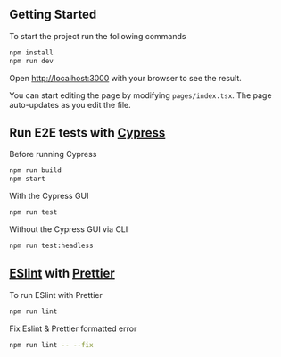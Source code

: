 ## Getting Started

To start the project run the following commands

```bash
npm install
npm run dev
```

Open [http://localhost:3000](http://localhost:3000) with your browser to see the result.

You can start editing the page by modifying `pages/index.tsx`. The page auto-updates as you edit the file.

## Run E2E tests with [Cypress](https://www.cypress.io/)

Before running Cypress
```bash
npm run build
npm start
```

With the Cypress GUI
```bash
npm run test
```

Without the Cypress GUI via CLI
```bash
npm run test:headless
```

## [ESlint](https://eslint.org/) with [Prettier](https://prettier.io/)

To run ESlint with Prettier
```bash
npm run lint
```

Fix Eslint & Prettier formatted error
```bash
npm run lint -- --fix
```
